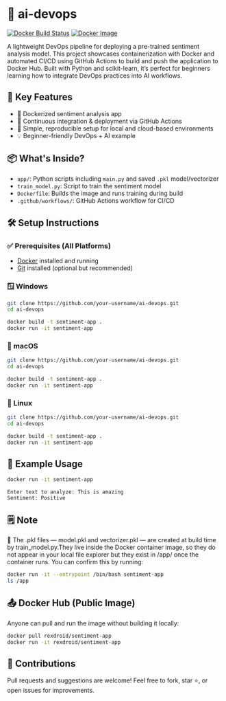 # 🧠 ai-devops

[![Docker Build Status](https://github.com/REX-droid-ui/ai-devops/actions/workflows/docker-image.yml/badge.svg)](https://github.com/REX-droid-ui/ai-devops/actions)
[![Docker Image](https://img.shields.io/docker/pulls/rexdroid/sentiment-app.svg?style=flat&logo=docker)](https://hub.docker.com/r/rexdroid/sentiment-app)

A lightweight DevOps pipeline for deploying a pre-trained sentiment analysis model. This project showcases containerization with Docker and automated CI/CD using GitHub Actions to build and push the application to Docker Hub. Built with Python and scikit-learn, it’s perfect for beginners learning how to integrate DevOps practices into AI workflows.


## 🚀 Key Features

- 🐳 Dockerized sentiment analysis app  
- 🔁 Continuous integration & deployment via GitHub Actions  
- 🔧 Simple, reproducible setup for local and cloud-based environments  
- 💡 Beginner-friendly DevOps + AI example  

## 📦 What's Inside?

- `app/`: Python scripts including `main.py` and saved `.pkl` model/vectorizer  
- `train_model.py`: Script to train the sentiment model  
- `Dockerfile`: Builds the image and runs training during build  
- `.github/workflows/`: GitHub Actions workflow for CI/CD  

## 🛠 Setup Instructions

### ✅ Prerequisites (All Platforms)

- [Docker](https://www.docker.com/products/docker-desktop/) installed and running  
- [Git](https://git-scm.com/downloads) installed (optional but recommended)  

### 🪟 Windows

```bash
git clone https://github.com/your-username/ai-devops.git
cd ai-devops

docker build -t sentiment-app .
docker run -it sentiment-app
```

### 🍎 macOS

```bash
git clone https://github.com/your-username/ai-devops.git
cd ai-devops

docker build -t sentiment-app .
docker run -it sentiment-app
```

### 🐧 Linux

```bash
git clone https://github.com/your-username/ai-devops.git
cd ai-devops

docker build -t sentiment-app .
docker run -it sentiment-app
```

## 🧪 Example Usage

```bash
docker run -it sentiment-app
```

```vbnet
Enter text to analyze: This is amazing
Sentiment: Positive
```

## 🗒️ Note
📌 The .pkl files — model.pkl and vectorizer.pkl — are created at build time by train_model.py.They live inside the Docker container image, so they do not appear in your local file explorer but they exist in /app/ once the container runs. You can confirm this by running:

```bash
docker run -it --entrypoint /bin/bash sentiment-app
ls /app
```

## 📤 Docker Hub (Public Image)
Anyone can pull and run the image without building it locally:

```bash
docker pull rexdroid/sentiment-app
docker run -it rexdroid/sentiment-app
```

## 🙌 Contributions
Pull requests and suggestions are welcome!
Feel free to fork, star ⭐, or open issues for improvements.








